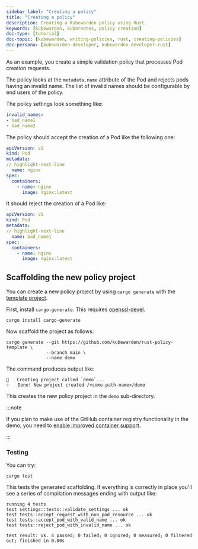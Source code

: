 ```yaml
---
sidebar_label: "Creating a policy"
title: "Creating a policy"
description: Creating a Kubewarden policy using Rust.
keywords: [kubewarden, kubernetes, policy creation]
doc-type: [tutorial]
doc-topic: [kubewarden, writing-policies, rust, creating-policies]
doc-persona: [kubewarden-developer, kubewarden-developer-rust]
---
```


As an example, you create a simple validation policy that processes Pod creation requests.

The policy looks at the `metadata.name` attribute of the Pod and rejects pods having an invalid name.
The list of invalid names should be configurable by end users of the policy.

The policy settings look something like:

```yaml
invalid_names:
- bad_name1
- bad_name2
```

The policy should accept the creation of a Pod like the following one:

```yaml
apiVersion: v1
kind: Pod
metadata:
// highlight-next-line
  name: nginx
spec:
  containers:
    - name: nginx
      image: nginx:latest
```

It should reject the creation of a Pod like:

```yaml
apiVersion: v1
kind: Pod
metadata:
// highlight-next-line
  name: bad_name1
spec:
  containers:
    - name: nginx
      image: nginx:latest
```

## Scaffolding the new policy project

You can create a new policy project by using `cargo generate` with the
[template project](https://github.com/kubewarden/rust-policy-template).

First, install `cargo-generate`. This requires [openssl-devel](https://pkgs.org/download/openssl-devel).

```shell
cargo install cargo-generate
```

Now scaffold the project as follows:

```shell
cargo generate --git https://github.com/kubewarden/rust-policy-template \
               --branch main \
               --name demo
```

The command produces output like:

```console
🔧   Creating project called `demo`...
✨   Done! New project created /<some-path-name>/demo
```

This creates the new policy project in the `demo` sub-directory.

:::note

If you plan to make use of the GitHub container registry functionality in the demo, you need to
[enable improved container support](https://docs.github.com/en/packages/working-with-a-github-packages-registry/enabling-improved-container-support-with-the-container-registry#enabling-the-container-registry-for-your-personal-account).

:::

### Testing

You can try:

```console
cargo test
```

This tests the generated scaffolding. If everything is correctly in place you'll see a series of compilation messages ending with output like:

```console
running 4 tests
test settings::tests::validate_settings ... ok
test tests::accept_request_with_non_pod_resource ... ok
test tests::accept_pod_with_valid_name ... ok
test tests::reject_pod_with_invalid_name ... ok

test result: ok. 4 passed; 0 failed; 0 ignored; 0 measured; 0 filtered out; finished in 0.00s
```